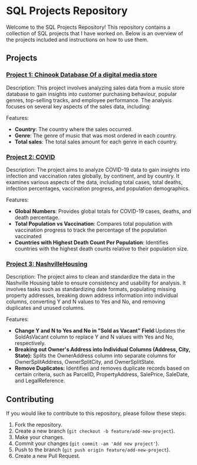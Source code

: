 # SQL Projects Repository

Welcome to the SQL Projects Repository! This repository contains a collection of SQL projects that I have worked on. Below is an overview of the projects included and instructions on how to use them.

## Projects

### [Project 1: Chinook Database Of a digital media store]([project1/][(https://github.com/MMS-21/SQL/tree/9cc51c6e8ae0d2b4d2a2305075617b15a85a9ea4/Analysis%20of%20Chinook%20Database%20Of%20a%20digital%20media%20store)](https://github.com/MMS-21/SQL/tree/f3922eb8e3afdf9f732e49c62f5ba4bfc71fa665/Analysis%20of%20Chinook%20Database%20Of%20a%20digital%20media%20store))

Description: This project involves analyzing sales data from a music store database to gain insights into customer purchasing behaviour, popular genres, top-selling tracks, and employee performance. The analysis focuses on several key aspects of the sales data, including:

Features:
- **Country**: The country where the sales occurred.
- **Genre**: The genre of music that was most ordered in each country.
- **Total sales**: The total sales amount for each genre in each country.

### [Project 2: COVID]([project2/](https://github.com/MMS-21/SQL/blob/9cc51c6e8ae0d2b4d2a2305075617b15a85a9ea4/COVID%20Portfolio%20Project.sql))

Description: The project aims to analyze COVID-19 data to gain insights into infection and vaccination rates globally, by continent, and by country. It examines various aspects of the data, including total cases, total deaths, infection percentages, vaccination progress, and population demographics.

Features:
- **Global Numbers**: Provides global totals for COVID-19 cases, deaths, and death percentage.
- **Total Population vs Vaccination**: Compares total population with vaccination progress to track the percentage of the population vaccinated
- **Countries with Highest Death Count Per Population**: Identifies countries with the highest death counts relative to their population size.

### [Project 3: NashvilleHousing ]([project2/]([https://github.com/MMS-21/SQL/blob/9cc51c6e8ae0d2b4d2a2305075617b15a85a9ea4/COVID%20Portfolio%20Project.sql](https://github.com/MMS-21/SQL/blob/9cc51c6e8ae0d2b4d2a2305075617b15a85a9ea4/NashvilleHousing%20-Data%20Cleaning%20Project.sql)))

Description: The project aims to clean and standardize the data in the Nashville Housing table to ensure consistency and usability for analysis. It involves tasks such as standardizing date formats, populating missing property addresses, breaking down address information into individual columns, converting Y and N values to Yes and No, and removing duplicates and unused columns.

Features:
- **Change Y and N to Yes and No in "Sold as Vacant" Field**:Updates the SoldAsVacant column to replace Y and N values with Yes and No, respectively.
- **Breaking out Owner's Address into Individual Columns (Address, City, State):** Splits the OwnerAddress column into separate columns for OwnerSplitAddress, OwnerSplitCity, and OwnerSplitState.
- **Remove Duplicates:** Identifies and removes duplicate records based on certain criteria, such as ParcelID, PropertyAddress, SalePrice, SaleDate, and LegalReference.


## Contributing

If you would like to contribute to this repository, please follow these steps:
1. Fork the repository.
2. Create a new branch (`git checkout -b feature/add-new-project`).
3. Make your changes.
4. Commit your changes (`git commit -am 'Add new project'`).
5. Push to the branch (`git push origin feature/add-new-project`).
6. Create a new Pull Request.

